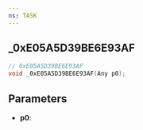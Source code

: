 ```yaml
---
ns: TASK
---
```

## _0xE05A5D39BE6E93AF

```c
// 0xE05A5D39BE6E93AF
void _0xE05A5D39BE6E93AF(Any p0);
```

## Parameters
* **p0**:
